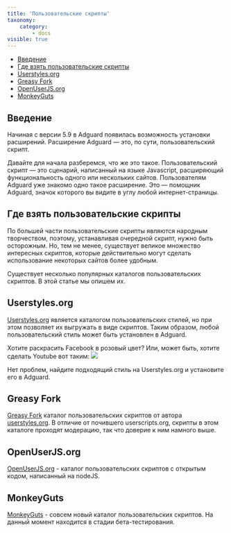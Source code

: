 ```yaml
---
title: 'Пользовательские скрипты'
taxonomy:
    category:
        - docs
visible: true
---
```


* [Введение](#intro)
* [Где взять пользовательские скрипты](#repo)
* [Userstyles.org](#userstyles)
* [Greasy Fork](#greasyFork)
* [OpenUserJS.org](#openUserJs)
* [MonkeyGuts](#monkeyGuts)

## Введение

<a name="intro"></a>

Начиная с версии 5.9 в Adguard появилась возможность установки расширений. Расширение Adguard — это, по сути, пользовательский скрипт.

Давайте для начала разберемся, что же это такое. Пользовательский скрипт — это сценарий, написанный на языке Javascript, расширяющий функциональность одного или нескольких сайтов. Пользователям Adguard уже знакомо одно такое расширение. Это — помощник Adguard, значок которого вы видите в углу любой интернет-страницы.

<a name="repo"></a>

## Где взять пользовательские скрипты

По большей части пользовательские скрипты являются народным творчеством, поэтому, устанавливая очередной скрипт, нужно быть осторожным. Но, тем не менее, существует великое множество интересных скриптов, которые действительно могут сделать использование некоторых сайтов более удобным.

Существует несколько популярных каталогов пользовательских скриптов. В этой статье мы опишем их.

<a name="userstyles"></a>

## Userstyles.org

[Userstyles.org](https://userstyles.org/) является каталогом пользовательских стилей, но при этом позволяет их выгружать в виде скриптов. Таким образом, любой пользовательский стиль может быть установлен в Adguard.

Хотите раскрасить Facebook в розовый цвет? Или, может быть, хотите сделать Youtube вот таким: ![](https://cdn.adguard.com/public/Adguard/Common/youtube_userstyle.jpeg)

Нет проблем, найдите подходящий стиль на Userstyles.org и установите его в Adguard.


<a name="greasyFork"></a>

## Greasy Fork

[Greasy Fork](https://greasyfork.org/) каталог пользовательских скриптов от автора [userstyles.org](#userstyles). В отличие от почившего userscripts.org, скрипты в этом каталоге проходят модерацию, так что доверие к ним намного выше.


<a name="openUserJs"></a>

## OpenUserJS.org

[OpenUserJS.org](https://openuserjs.org/) - каталог пользовательских скриптов с открытым кодом, написанный на nodeJS.



<a name="monkeyGuts"></a>

## MonkeyGuts

[MonkeyGuts](https://monkeyguts.com/) - совсем новый каталог пользовательских скриптов. На данный момент находится в стадии бета-тестирования.
